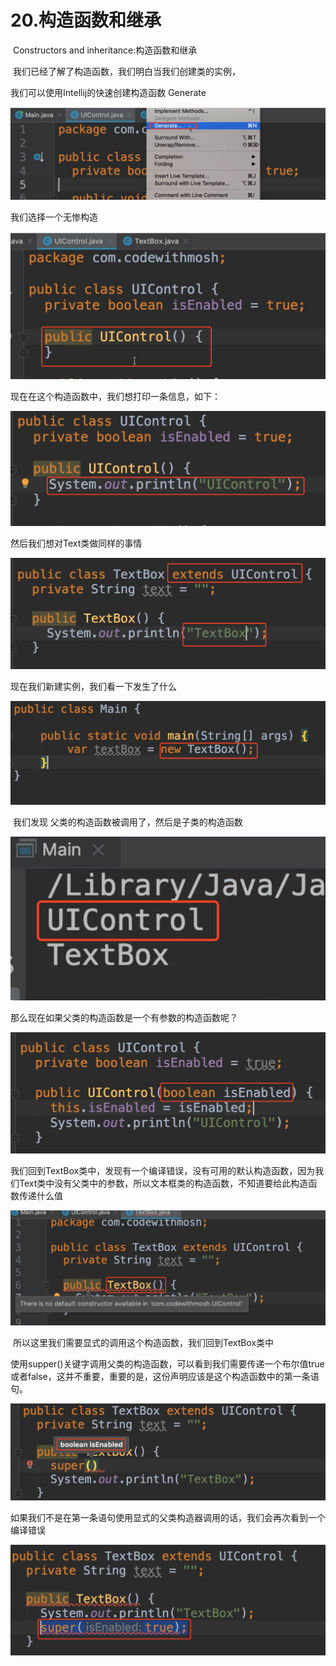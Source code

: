 # 20.构造函数和继承

​	Constructors and inheritance:构造函数和继承

​	我们已经了解了构造函数，我们明白当我们创建类的实例，



我们可以使用Intellij的快速创建构造函数 Generate

![image-20220409220329371](../../../../../.vuepress/public/images/image-20220409220329371.png)



我们选择一个无惨构造

![image-20220409220433055](../../../../../.vuepress/public/images/image-20220409220433055.png)



现在在这个构造函数中，我们想打印一条信息，如下：

![image-20220409221327559](../../../../../.vuepress/public/images/image-20220409221327559.png)



然后我们想对Text类做同样的事情

![image-20220409221440891](../../../../../.vuepress/public/images/image-20220409221440891.png)



现在我们新建实例，我们看一下发生了什么

![image-20220409221524005](../../../../../.vuepress/public/images/image-20220409221524005.png)



​	我们发现 父类的构造函数被调用了，然后是子类的构造函数

![image-20220409221551836](../../../../../.vuepress/public/images/image-20220409221551836.png)



那么现在如果父类的构造函数是一个有参数的构造函数呢？

![image-20220409221734812](../../../../../.vuepress/public/images/image-20220409221734812.png)



我们回到TextBox类中，发现有一个编译错误，没有可用的默认构造函数，因为我们Text类中没有父类中的参数，所以文本框类的构造函数，不知道要给此构造函数传递什么值

![image-20220409221905848](../../../../../.vuepress/public/images/image-20220409221905848.png)

​	所以这里我们需要显式的调用这个构造函数，我们回到TextBox类中

​		使用supper()关键字调用父类的构造函数，可以看到我们需要传递一个布尔值true或者false，这并不重要，重要的是，这份声明应该是这个构造函数中的第一条语句。

![image-20220409222427764](../../../../../.vuepress/public/images/image-20220409222427764.png)



​	如果我们不是在第一条语句使用显式的父类构造器调用的话，我们会再次看到一个编译错误

![image-20220409222826966](../../../../../.vuepress/public/images/image-20220409222826966.png)









​	





























































